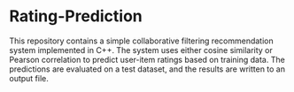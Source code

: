 # Rating-Prediction
This repository contains a simple collaborative filtering recommendation system implemented in C++. The system uses either cosine similarity or Pearson correlation to predict user-item ratings based on training data. The predictions are evaluated on a test dataset, and the results are written to an output file.
